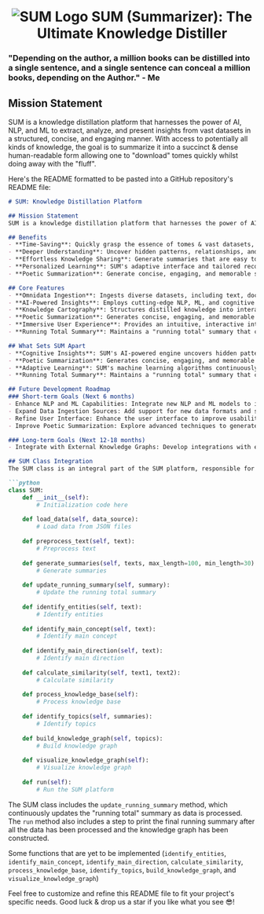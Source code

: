 <h1 align="center">
  <img src="https://github.com/OtotaO/SUM/assets/93845604/5749c582-725d-407c-ac6c-06fb8e90ed94" alt="SUM Logo">
SUM (Summarizer): The Ultimate Knowledge Distiller


### "Depending on the author, a million books can be distilled into a single sentence, and a single sentence can conceal a million books, depending on the Author." - Me

## Mission Statement

SUM is a knowledge distillation platform that harnesses the power of AI, NLP, and ML to extract, analyze, and present insights from vast datasets in a structured, concise, and engaging manner. 
With access to potentially all kinds of knowledge, the goal is to summarize it into a succinct & dense human-readable form allowing one to "download" tomes quickly whilst doing away with the "fluff".

Here's the README formatted to be pasted into a GitHub repository's README file:

```markdown
# SUM: Knowledge Distillation Platform

## Mission Statement
SUM is a knowledge distillation platform that harnesses the power of AI, NLP, and ML to extract, analyze, and present insights from vast datasets in a structured, concise, and engaging manner. With access to potentially all kinds of knowledge, the goal is to summarize it into a succinct & dense human-readable form allowing one to "download" tomes quickly whilst doing away with the "fluff".

## Benefits
- **Time-Saving**: Quickly grasp the essence of tomes & vast datasets, saving hours of research and analysis.
- **Deeper Understanding**: Uncover hidden patterns, relationships, and insights through SUM's advanced knowledge representation and visualization tools.
- **Effortless Knowledge Sharing**: Generate summaries that are easy to understand, share, and discuss, facilitating collaboration and sparking meaningful conversations.
- **Personalized Learning**: SUM's adaptive interface and tailored recommendations empower users to explore complex topics at their own pace and depth.
- **Poetic Summarization**: Generate concise, engaging, and memorable summaries, distilling wisdom from analyzed data and making complex information more accessible and enjoyable.

## Core Features
- **Omnidata Ingestion**: Ingests diverse datasets, including text, documents, databases, multimedia content, and APIs, to provide a comprehensive knowledge base.
- **AI-Powered Insights**: Employs cutting-edge NLP, ML, and cognitive computing techniques to extract entities, sentiments, relationships, themes, and trends from textual data.
- **Knowledge Cartography**: Structures distilled knowledge into interactive, hierarchical knowledge graphs, ontologies, mind maps, and concept networks, revealing complex relationships and patterns.
- **Poetic Summarization**: Generates concise, engaging, and memorable summaries, distilling wisdom from analyzed data and making complex information more accessible and enjoyable.
- **Immersive User Experience**: Provides an intuitive, interactive interface with features like text trees, visualizations, quote carousels, and interactive simulations, allowing users to explore distilled knowledge in a captivating and immersive environment.
- **Running Total Summary**: Maintains a "running total" summary that continuously updates as data is processed, providing a concise and distilled representation of the entire dataset.

## What Sets SUM Apart
- **Cognitive Insights**: SUM's AI-powered engine uncovers hidden patterns, relationships, and trends, providing users with a deeper understanding of complex knowledge domains.
- **Poetic Summarization**: Generates concise, engaging, and memorable summaries, distilling wisdom from analyzed data and making complex information more accessible and enjoyable.
- **Adaptive Learning**: SUM's machine learning algorithms continuously learn from user interactions, refining its understanding of knowledge domains and improving the accuracy of its summaries and recommendations.
- **Running Total Summary**: Maintains a "running total" summary that continuously updates as data is processed, providing a concise and distilled representation of the entire dataset.

## Future Development Roadmap
### Short-term Goals (Next 6 months)
- Enhance NLP and ML Capabilities: Integrate new NLP and ML models to improve the accuracy and efficiency of data analysis.
- Expand Data Ingestion Sources: Add support for new data formats and sources, including APIs, web scraping, and IoT devices.
- Refine User Interface: Enhance the user interface to improve usability, accessibility, and overall user experience.
- Improve Poetic Summarization: Explore advanced techniques to generate even more creative and personalized poetic summaries.

### Long-term Goals (Next 12-18 months)
- Integrate with External Knowledge Graphs: Develop integrations with external knowledge graphs to expand SUM's knowledge base and facilitate collaboration with other AI systems.

## SUM Class Integration
The SUM class is an integral part of the SUM platform, responsible for text summarization, knowledge graph construction, and visualization. Below is a condensed version of the SUM class:

```python
class SUM:
    def __init__(self):
        # Initialization code here
        
    def load_data(self, data_source):
        # Load data from JSON files
        
    def preprocess_text(self, text):
        # Preprocess text
        
    def generate_summaries(self, texts, max_length=100, min_length=30):
        # Generate summaries
        
    def update_running_summary(self, summary):
        # Update the running total summary
        
    def identify_entities(self, text):
        # Identify entities
        
    def identify_main_concept(self, text):
        # Identify main concept
        
    def identify_main_direction(self, text):
        # Identify main direction
        
    def calculate_similarity(self, text1, text2):
        # Calculate similarity
        
    def process_knowledge_base(self):
        # Process knowledge base
        
    def identify_topics(self, summaries):
        # Identify topics
        
    def build_knowledge_graph(self, topics):
        # Build knowledge graph
        
    def visualize_knowledge_graph(self):
        # Visualize knowledge graph
        
    def run(self):
        # Run the SUM platform
```

The SUM class includes the `update_running_summary` method, which continuously updates the "running total" summary as data is processed. The `run` method also includes a step to print the final running summary after all the data has been processed and the knowledge graph has been constructed.

Some functions that are yet to be implemented 
(`identify_entities`, `identify_main_concept`, `identify_main_direction`, `calculate_similarity`, `process_knowledge_base`, `identify_topics`, `build_knowledge_graph`, and `visualize_knowledge_graph`)

Feel free to customize and refine this README file to fit your project's specific needs. Good luck & drop us a star if you like what you see 😎!
